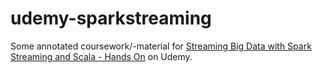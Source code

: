 # udemy-sparkstreaming

Some annotated coursework/-material for [Streaming Big Data with Spark Streaming and Scala - Hands On](https://www.udemy.com/course/taming-big-data-with-spark-streaming-hands-on/) on Udemy.
